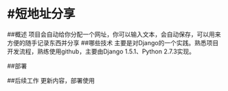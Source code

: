 #短地址分享
==

##概述
项目会自动给你分配一个网址，你可以输入文本，会自动保存，可以用来方便的随手记录东西并分享
##哪些技术
主要是对Django的一个实践。熟悉项目开发流程，熟练使用github，主要由Django 1.5.1、Python 2.7.3实现。

##部署

##后续工作
更新内容，部署使用


